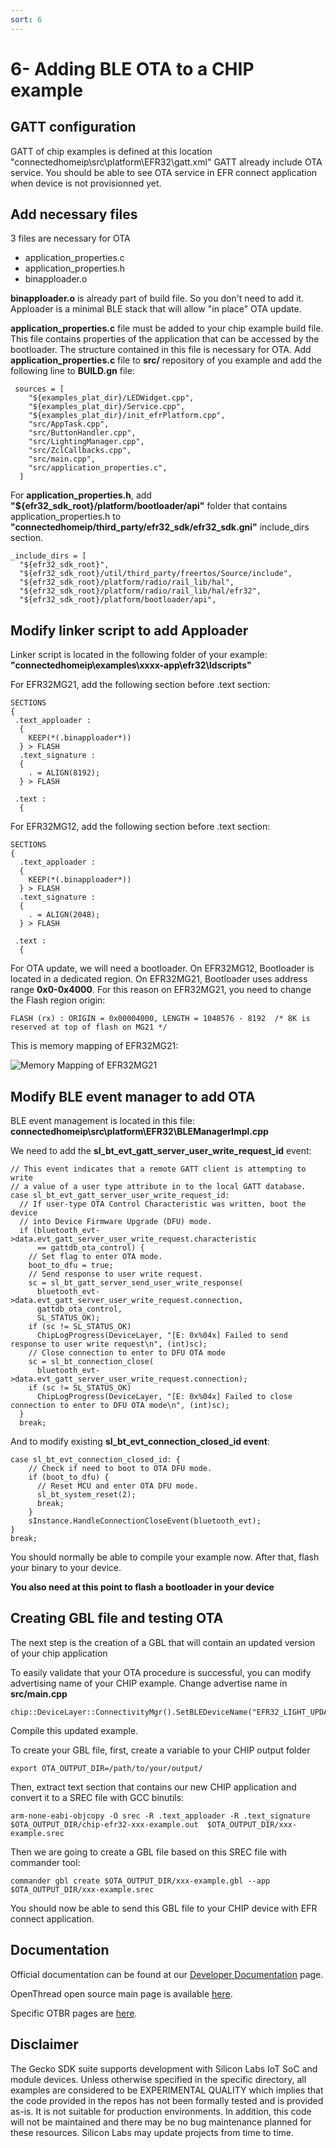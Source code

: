 ```yaml
---
sort: 6
---
```


# 6- Adding BLE OTA to a CHIP example

## GATT configuration

GATT of chip examples is defined at this location "connectedhomeip\src\platform\EFR32\gatt.xml"
GATT already include OTA service. You should be able to see OTA service in EFR connect application when device is not provisionned yet.


## Add necessary files

3 files are necessary for OTA
 - application_properties.c
 - application_properties.h
 - binapploader.o

**binapploader.o** is already part of build file. So you don't need to add it. Apploader is a minimal BLE stack that will allow "in place" OTA update.

**application_properties.c** file must be added to your chip example build file. This file contains properties of the application that can be accessed by the bootloader. The structure contained in this file is necessary for OTA. Add **application_properties.c** file to **src/** repository of you example and add the following line to **BUILD.gn** file:

```
 sources = [
    "${examples_plat_dir}/LEDWidget.cpp",
    "${examples_plat_dir}/Service.cpp",
    "${examples_plat_dir}/init_efrPlatform.cpp",
    "src/AppTask.cpp",
    "src/ButtonHandler.cpp",
    "src/LightingManager.cpp",
    "src/ZclCallbacks.cpp",
    "src/main.cpp",
    "src/application_properties.c",
  ]

```

For **application_properties.h**, add **"${efr32_sdk_root}/platform/bootloader/api"** folder that contains application_properties.h to **"connectedhomeip/third_party/efr32_sdk/efr32_sdk.gni"** include_dirs section.

```
_include_dirs = [
  "${efr32_sdk_root}",
  "${efr32_sdk_root}/util/third_party/freertos/Source/include",
  "${efr32_sdk_root}/platform/radio/rail_lib/hal",
  "${efr32_sdk_root}/platform/radio/rail_lib/hal/efr32",
  "${efr32_sdk_root}/platform/bootloader/api",

```

## Modify linker script to add Apploader

Linker script is located in the following folder of your example: **"connectedhomeip\examples\xxxx-app\efr32\ldscripts"**

For EFR32MG21, add the following section before .text section:

```
SECTIONS
{
 .text_apploader :
  {
    KEEP(*(.binapploader*))
  } > FLASH
  .text_signature :
  {
    . = ALIGN(8192);
  } > FLASH

 .text :
  {
```

For EFR32MG12, add the following section before .text section:

```
SECTIONS
{
  .text_apploader :
  {
    KEEP(*(.binapploader*))
  } > FLASH
  .text_signature :
  {
    . = ALIGN(2048);
  } > FLASH

 .text :
  {
```

For OTA update, we will need a bootloader. On EFR32MG12, Bootloader is located in a dedicated region. On EFR32MG21, Bootloader uses address range **0x0-0x4000**. For this reason on EFR32MG21, you need to change the Flash region origin:

```
FLASH (rx) : ORIGIN = 0x00004000, LENGTH = 1048576 - 8192  /* 8K is reserved at top of flash on MG21 */
```
This is memory mapping of EFR32MG21:

![Memory Mapping of EFR32MG21](mmapEFR32MG21.JPG?raw=true "Memory Mapping of EFR32MG21")


## Modify BLE event manager to add OTA 

BLE event management is located in this file: **connectedhomeip\src\platform\EFR32\BLEManagerImpl.cpp**

We need to add the **sl_bt_evt_gatt_server_user_write_request_id** event:

```
// This event indicates that a remote GATT client is attempting to write
// a value of a user type attribute in to the local GATT database.
case sl_bt_evt_gatt_server_user_write_request_id:
  // If user-type OTA Control Characteristic was written, boot the device
  // into Device Firmware Upgrade (DFU) mode.
  if (bluetooth_evt->data.evt_gatt_server_user_write_request.characteristic
      == gattdb_ota_control) {
    // Set flag to enter OTA mode.
    boot_to_dfu = true;
    // Send response to user write request.
    sc = sl_bt_gatt_server_send_user_write_response(
      bluetooth_evt->data.evt_gatt_server_user_write_request.connection,
      gattdb_ota_control,
      SL_STATUS_OK);
    if (sc != SL_STATUS_OK)
      ChipLogProgress(DeviceLayer, "[E: 0x%04x] Failed to send response to user write request\n", (int)sc);
    // Close connection to enter to DFU OTA mode
    sc = sl_bt_connection_close(
      bluetooth_evt->data.evt_gatt_server_user_write_request.connection);
    if (sc != SL_STATUS_OK)
      ChipLogProgress(DeviceLayer, "[E: 0x%04x] Failed to close connection to enter to DFU OTA mode\n", (int)sc);
  }
  break;

```

And to modify existing **sl_bt_evt_connection_closed_id event**: 

```
case sl_bt_evt_connection_closed_id: {
    // Check if need to boot to OTA DFU mode.
    if (boot_to_dfu) {
      // Reset MCU and enter OTA DFU mode.
      sl_bt_system_reset(2);
      break;
    }
    sInstance.HandleConnectionCloseEvent(bluetooth_evt);
}
break;
```


You should normally be able to compile your example now. After that, flash your binary to your device. 

**You also need at this point to flash a bootloader in your device**


## Creating GBL file and testing OTA


The next step is the creation of a GBL that will contain an updated version of your chip application

To easily validate that your OTA procedure is successful, you can modify advertising name of your CHIP example.
Change advertise name in **src/main.cpp**


```
chip::DeviceLayer::ConnectivityMgr().SetBLEDeviceName("EFR32_LIGHT_UPDATED");

```
Compile this updated example.

To create your GBL file, first, create a variable to your CHIP output folder 

```
export OTA_OUTPUT_DIR=/path/to/your/output/
```

Then, extract text section that contains our new CHIP application and convert it to a SREC file with GCC binutils:

```
arm-none-eabi-objcopy -O srec -R .text_apploader -R .text_signature  $OTA_OUTPUT_DIR/chip-efr32-xxx-example.out  $OTA_OUTPUT_DIR/xxx-example.srec
```

Then we are going to create a GBL file based on this SREC file with commander tool:

```
commander gbl create $OTA_OUTPUT_DIR/xxx-example.gbl --app $OTA_OUTPUT_DIR/xxx-example.srec 
```

You should now be able to send this GBL file to your CHIP device with EFR connect application.


## Documentation ##

Official documentation can be found at our [Developer Documentation](https://docs.silabs.com/openthread/latest/) page.

OpenThread open source main page is available [here](https://openthread.io/).

Specific OTBR pages are [here](https://openthread.io/guides/border-router).

## Disclaimer ##

The Gecko SDK suite supports development with Silicon Labs IoT SoC and module devices. Unless otherwise specified in the specific directory, all examples are considered to be EXPERIMENTAL QUALITY which implies that the code provided in the repos has not been formally tested and is provided as-is.  It is not suitable for production environments.  In addition, this code will not be maintained and there may be no bug maintenance planned for these resources. Silicon Labs may update projects from time to time.


